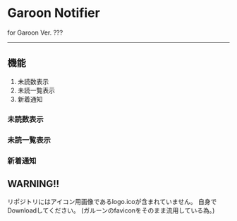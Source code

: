 # Garoon Notifier
for Garoon Ver. ???

---

## 機能
1. 未読数表示
2. 未読一覧表示
3. 新着通知

### 未読数表示

### 未読一覧表示

### 新着通知

## WARNING!!
リポジトリにはアイコン用画像であるlogo.icoが含まれていません。
自身でDownloadしてください。
(ガルーンのfaviconをそのまま流用している為。)
